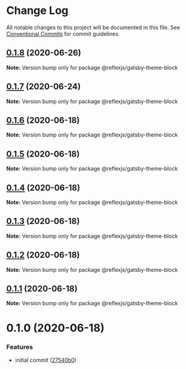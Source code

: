 # Change Log

All notable changes to this project will be documented in this file.
See [Conventional Commits](https://conventionalcommits.org) for commit guidelines.

## [0.1.8](https://github.com/reflexjs/reflex/compare/@reflexjs/gatsby-theme-block@0.1.7...@reflexjs/gatsby-theme-block@0.1.8) (2020-06-26)

**Note:** Version bump only for package @reflexjs/gatsby-theme-block





## [0.1.7](https://github.com/reflexjs/reflex/compare/@reflexjs/gatsby-theme-block@0.1.6...@reflexjs/gatsby-theme-block@0.1.7) (2020-06-24)

**Note:** Version bump only for package @reflexjs/gatsby-theme-block





## [0.1.6](https://github.com/reflexjs/reflex/compare/@reflexjs/gatsby-theme-block@0.1.5...@reflexjs/gatsby-theme-block@0.1.6) (2020-06-18)

**Note:** Version bump only for package @reflexjs/gatsby-theme-block





## [0.1.5](https://github.com/reflexjs/reflex/compare/@reflexjs/gatsby-theme-block@0.1.4...@reflexjs/gatsby-theme-block@0.1.5) (2020-06-18)

**Note:** Version bump only for package @reflexjs/gatsby-theme-block





## [0.1.4](https://github.com/reflexjs/reflex/compare/@reflexjs/gatsby-theme-block@0.1.3...@reflexjs/gatsby-theme-block@0.1.4) (2020-06-18)

**Note:** Version bump only for package @reflexjs/gatsby-theme-block





## [0.1.3](https://github.com/reflexjs/reflex/compare/@reflexjs/gatsby-theme-block@0.1.2...@reflexjs/gatsby-theme-block@0.1.3) (2020-06-18)

**Note:** Version bump only for package @reflexjs/gatsby-theme-block





## [0.1.2](https://github.com/reflexjs/reflex/compare/@reflexjs/gatsby-theme-block@0.1.1...@reflexjs/gatsby-theme-block@0.1.2) (2020-06-18)

**Note:** Version bump only for package @reflexjs/gatsby-theme-block





## [0.1.1](https://github.com/reflexjs/reflex/compare/@reflexjs/gatsby-theme-block@0.1.0...@reflexjs/gatsby-theme-block@0.1.1) (2020-06-18)

**Note:** Version bump only for package @reflexjs/gatsby-theme-block





# 0.1.0 (2020-06-18)


### Features

* initial commit ([27540b0](https://github.com/reflexjs/reflex/commit/27540b022a849212a21894b05df928e5e6b19456))
